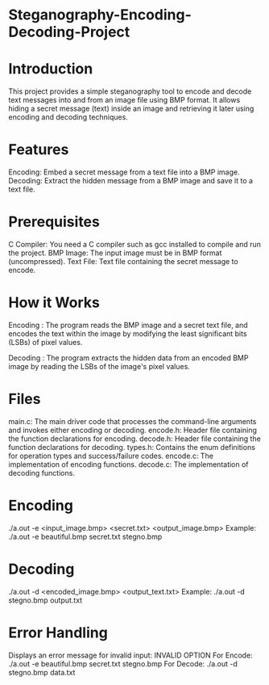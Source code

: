 # Steganography-Encoding-Decoding-Project
# Introduction
This project provides a simple steganography tool to encode and decode text messages into and from an image file using BMP format. 
It allows hiding a secret message (text) inside an image and retrieving it later using encoding and decoding techniques.

# Features
Encoding: Embed a secret message from a text file into a BMP image.
Decoding: Extract the hidden message from a BMP image and save it to a text file.

# Prerequisites
C Compiler: You need a C compiler such as gcc installed to compile and run the project.
BMP Image: The input image must be in BMP format (uncompressed).
Text File: Text file containing the secret message to encode.

# How it Works
Encoding
: The program reads the BMP image and a secret text file, and encodes the text within the image by modifying the least significant bits (LSBs) of pixel values.

Decoding
: The program extracts the hidden data from an encoded BMP image by reading the LSBs of the image's pixel values.

# Files
main.c: The main driver code that processes the command-line arguments and invokes either encoding or decoding.
encode.h: Header file containing the function declarations for encoding.
decode.h: Header file containing the function declarations for decoding.
types.h: Contains the enum definitions for operation types and success/failure codes.
encode.c: The implementation of encoding functions.
decode.c: The implementation of decoding functions.

# Encoding
./a.out -e <input_image.bmp> <secret.txt> <output_image.bmp>
Example:
./a.out -e beautiful.bmp secret.txt stegno.bmp


# Decoding
./a.out -d <encoded_image.bmp> <output_text.txt>
Example:
./a.out -d stegno.bmp output.txt

# Error Handling
Displays an error message for invalid input:
INVALID OPTION
For Encode: ./a.out -e beautiful.bmp secret.txt stegno.bmp
For Decode: ./a.out -d stegno.bmp data.txt
